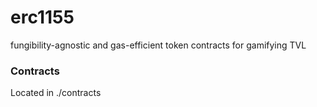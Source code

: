 # erc1155

fungibility-agnostic and gas-efficient token contracts for gamifying TVL

### Contracts

Located in ./contracts
